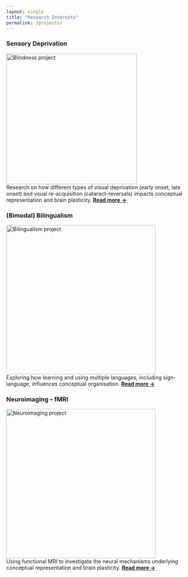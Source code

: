 ```yaml
---
layout: single
title: "Research Interests"
permalink: /projects/
---
```


### Sensory Deprivation
<img src="/assets/images/blindness.png" alt="Blindness project" width="350"/><br/>
Research on how different types of visual deprivation (early onset, late onset) and vsual re-acquisition (cataract-reversals) impacts conceptual representation and brain plasticity.
**[Read more →](/projects/blindness/)**

### (Bimodal) Bilingualism
<img src="/assets/images/bilingualism.png" alt="Bilingualism project" width="400"/><br/>
Exploring how learning and using multiple languages, including sign-language, influences conceptual organisation.
**[Read more →](/projects/bilingualism/)**

### Neuroimaging – fMRI 
<img src="/assets/images/neuroimaging.png" alt="Neuroimaging project" width="400"/><br/>
Using functional MRI to investigate the neural mechanisms underlying conceptual representation and brain plasticity.
**[Read more →](/projects/neuroimaging-fmri/)**

